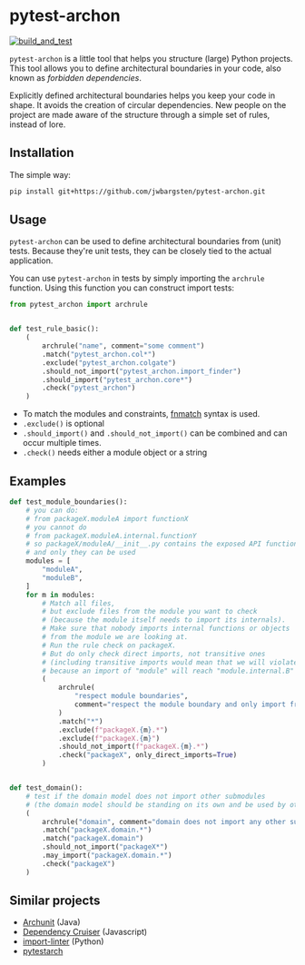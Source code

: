 # pytest-archon

[![build_and_test](https://github.com/jwbargsten/pytest-archon/actions/workflows/tests.yml/badge.svg)](https://github.com/jwbargsten/pytest-archon/actions/workflows/tests.yml)

`pytest-archon` is a little tool that helps you structure (large) Python projects. This
tool allows you to define architectural boundaries in your code, also known as
_forbidden dependencies_.

Explicitly defined architectural boundaries helps you keep your code in shape. It avoids
the creation of circular dependencies. New people on the project are made aware of the
structure through a simple set of rules, instead of lore.

## Installation

The simple way:

```sh
pip install git+https://github.com/jwbargsten/pytest-archon.git
```

## Usage

`pytest-archon` can be used to define architectural boundaries from (unit) tests. Because
they're unit tests, they can be closely tied to the actual application.

You can use `pytest-archon` in tests by simply importing the `archrule` function. Using
this function you can construct import tests:

```python
from pytest_archon import archrule


def test_rule_basic():
    (
        archrule("name", comment="some comment")
        .match("pytest_archon.col*")
        .exclude("pytest_archon.colgate")
        .should_not_import("pytest_archon.import_finder")
        .should_import("pytest_archon.core*")
        .check("pytest_archon")
    )
```

- To match the modules and constraints,
  [fnmatch](https://docs.python.org/3/library/fnmatch.html) syntax is used.
- `.exclude()` is optional
- `.should_import()` and `.should_not_import()` can be combined and can occur multiple
  times.
- `.check()` needs either a module object or a string

## Examples

```python
def test_module_boundaries():
    # you can do:
    # from packageX.moduleA import functionX
    # you cannot do
    # from packageX.moduleA.internal.functionY
    # so packageX/moduleA/__init__.py contains the exposed API functions,
    # and only they can be used
    modules = [
        "moduleA",
        "moduleB",
    ]
    for m in modules:
        # Match all files,
        # but exclude files from the module you want to check
        # (because the module itself needs to import its internals).
        # Make sure that nobody imports internal functions or objects
        # from the module we are looking at.
        # Run the rule check on packageX.
        # But do only check direct imports, not transitive ones
        # (including transitive imports would mean that we will violate the rule,
        # because an import of "module" will reach "module.internal.B" due to transitivity).
        (
            archrule(
                "respect module boundaries",
                comment="respect the module boundary and only import from the (sub-)module API",
            )
            .match("*")
            .exclude(f"packageX.{m}.*")
            .exclude(f"packageX.{m}")
            .should_not_import(f"packageX.{m}.*")
            .check("packageX", only_direct_imports=True)
        )


def test_domain():
    # test if the domain model does not import other submodules
    # (the domain model should be standing on its own and be used by other modules)
    (
        archrule("domain", comment="domain does not import any other submodules")
        .match("packageX.domain.*")
        .match("packageX.domain")
        .should_not_import("packageX*")
        .may_import("packageX.domain.*")
        .check("packageX")
    )
```

## Similar projects

- [Archunit](https://www.archunit.org/) (Java)
- [Dependency Cruiser](https://github.com/sverweij/dependency-cruiser) (Javascript)
- [import-linter](https://github.com/seddonym/import-linter) (Python)
- [pytestarch](https://pypi.org/project/pytestarch/)
